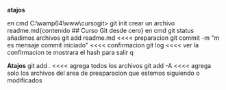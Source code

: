 

****atajos****

en cmd
C:\wamp64\www\cursogit>
git init
crear un archivo readme.md{contenido ## Curso Git desde cero}
en cmd
git status
añadimos archivos
git add readme.md  <<<< preparacion
git commit -m "m es  mensaje commit iniciado" <<<< confirmacion
git log  <<<< ver la confirmacion  te mostrara el hash
para  salir q

****Atajos****
git add .  <<<< agrega todos  los archivos
git add -A <<<< agrega solo los archivos del area  de  preaparacion que  estemos
  siguiendo  o
   modificados
